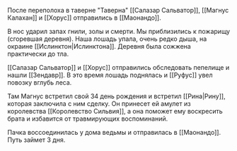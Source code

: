 После переполоха в таверне "Таверна" [[Салазар Сальватор]], [[Магнус Калахан]] и [[Хорус]] отправились в [[Маонандо]]. 

В нос ударил запах гнили, золы и смерти. Мы приблизились к пожарищу (сгоревшая деревня). Наша лошадь упала, очень редко дыша, на окраине [[Ислинктон|Ислинктона]]. Деревня была сожжена практически до тла. 

[[Салазар Сальватор]] и [[Хорус]] отправились обследовать пепелище и нашли [[Зендавр]]. В это время лошадь поднялась и [[Руфус]] увел повозку вглубь леса. 

Там Магнус встретил свой 34 день рождения и встретил [[Рина|Рину]], которая заключила с ним сделку. Он принесет ей амулет из королевства [[Королевство Сильвия]], а она поможет ему воскресить брата и избавится от травмирующих воспоминаний.

Пачка воссоединилась у дома ведьмы и отправилась в [[Маонандо]]. Путь займет 3 дня.
